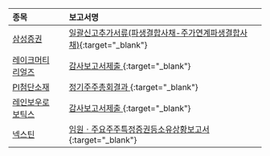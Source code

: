 | **종목** |      |**보고서명** |
| :------- | :--- |:----------- |
| [삼성증권](/016360/#dart) | | [일괄신고추가서류(파생결합사채-주가연계파생결합사채)](https://dart.fss.or.kr/dsaf001/main.do?rcpNo=20240320000271){:target="_blank"} |
| [레이크머티리얼즈](/281740/#dart) | | [감사보고서제출              ](https://dart.fss.or.kr/dsaf001/main.do?rcpNo=20240320900210){:target="_blank"} |
| [PI첨단소재](/178920/#dart) | | [정기주주총회결과              ](https://dart.fss.or.kr/dsaf001/main.do?rcpNo=20240320800190){:target="_blank"} |
| [레인보우로보틱스](/277810/#dart) | | [감사보고서제출              ](https://dart.fss.or.kr/dsaf001/main.do?rcpNo=20240320900193){:target="_blank"} |
| [넥스틴](/348210/#dart) | | [임원ㆍ주요주주특정증권등소유상황보고서](https://dart.fss.or.kr/dsaf001/main.do?rcpNo=20240320000198){:target="_blank"} |